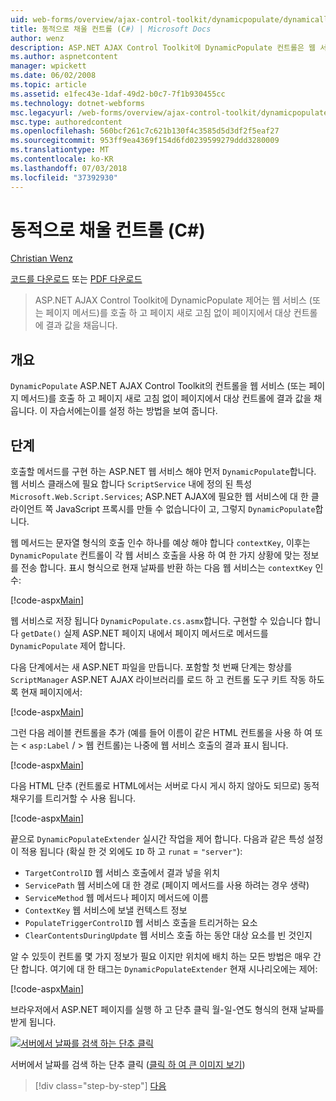 ```yaml
---
uid: web-forms/overview/ajax-control-toolkit/dynamicpopulate/dynamically-populating-a-control-cs
title: 동적으로 채울 컨트롤 (C#) | Microsoft Docs
author: wenz
description: ASP.NET AJAX Control Toolkit에 DynamicPopulate 컨트롤은 웹 서비스 (또는 페이지 메서드)를 호출 하 고 t 대상 컨트롤에 결과 값을 채웁니다...
ms.author: aspnetcontent
manager: wpickett
ms.date: 06/02/2008
ms.topic: article
ms.assetid: e1fec43e-1daf-49d2-b0c7-7f1b930455cc
ms.technology: dotnet-webforms
msc.legacyurl: /web-forms/overview/ajax-control-toolkit/dynamicpopulate/dynamically-populating-a-control-cs
msc.type: authoredcontent
ms.openlocfilehash: 560bcf261c7c621b130f4c3585d5d3df2f5eaf27
ms.sourcegitcommit: 953ff9ea4369f154d6fd0239599279ddd3280009
ms.translationtype: MT
ms.contentlocale: ko-KR
ms.lasthandoff: 07/03/2018
ms.locfileid: "37392930"
---
```

<a name="dynamically-populating-a-control-c"></a>동적으로 채울 컨트롤 (C#)
====================
[Christian Wenz](https://github.com/wenz)

[코드를 다운로드](http://download.microsoft.com/download/d/8/f/d8f2f6f9-1b7c-46ad-9252-e1fc81bdea3e/dynamicpopulate0.cs.zip) 또는 [PDF 다운로드](http://download.microsoft.com/download/b/6/a/b6ae89ee-df69-4c87-9bfb-ad1eb2b23373/dynamicpopulate0CS.pdf)

> ASP.NET AJAX Control Toolkit에 DynamicPopulate 제어는 웹 서비스 (또는 페이지 메서드)를 호출 하 고 페이지 새로 고침 없이 페이지에서 대상 컨트롤에 결과 값을 채웁니다.


## <a name="overview"></a>개요

`DynamicPopulate` ASP.NET AJAX Control Toolkit의 컨트롤을 웹 서비스 (또는 페이지 메서드)를 호출 하 고 페이지 새로 고침 없이 페이지에서 대상 컨트롤에 결과 값을 채웁니다. 이 자습서에는이를 설정 하는 방법을 보여 줍니다.

## <a name="steps"></a>단계

호출할 메서드를 구현 하는 ASP.NET 웹 서비스 해야 먼저 `DynamicPopulate`합니다. 웹 서비스 클래스에 필요 합니다 `ScriptService` 내에 정의 된 특성 `Microsoft.Web.Script.Services`; ASP.NET AJAX에 필요한 웹 서비스에 대 한 클라이언트 쪽 JavaScript 프록시를 만들 수 없습니다이 고, 그렇지 `DynamicPopulate`합니다.

웹 메서드는 문자열 형식의 호출 인수 하나를 예상 해야 합니다 `contextKey`, 이후는 `DynamicPopulate` 컨트롤이 각 웹 서비스 호출을 사용 하 여 한 가지 상황에 맞는 정보를 전송 합니다. 표시 형식으로 현재 날짜를 반환 하는 다음 웹 서비스는 `contextKey` 인수:

[!code-aspx[Main](dynamically-populating-a-control-cs/samples/sample1.aspx)]

웹 서비스로 저장 됩니다 `DynamicPopulate.cs.asmx`합니다. 구현할 수 있습니다 합니다 `getDate()` 실제 ASP.NET 페이지 내에서 페이지 메서드로 메서드를 `DynamicPopulate` 제어 합니다.

다음 단계에서는 새 ASP.NET 파일을 만듭니다. 포함할 첫 번째 단계는 항상를 `ScriptManager` ASP.NET AJAX 라이브러리를 로드 하 고 컨트롤 도구 키트 작동 하도록 현재 페이지에서:

[!code-aspx[Main](dynamically-populating-a-control-cs/samples/sample2.aspx)]

그런 다음 레이블 컨트롤을 추가 (예를 들어 이름이 같은 HTML 컨트롤을 사용 하 여 또는 &lt; `asp:Label`  / &gt; 웹 컨트롤)는 나중에 웹 서비스 호출의 결과 표시 됩니다.

[!code-aspx[Main](dynamically-populating-a-control-cs/samples/sample3.aspx)]

다음 HTML 단추 (컨트롤로 HTML에서는 서버로 다시 게시 하지 않아도 되므로) 동적 채우기를 트리거할 수 사용 됩니다.

[!code-aspx[Main](dynamically-populating-a-control-cs/samples/sample4.aspx)]

끝으로 `DynamicPopulateExtender` 실시간 작업을 제어 합니다. 다음과 같은 특성 설정이 적용 됩니다 (확실 한 것 외에도 `ID` 하 고 `runat` = `"server"`):

- `TargetControlID` 웹 서비스 호출에서 결과 넣을 위치
- `ServicePath` 웹 서비스에 대 한 경로 (페이지 메서드를 사용 하려는 경우 생략)
- `ServiceMethod` 웹 메서드나 페이지 메서드에 이름
- `ContextKey` 웹 서비스에 보낼 컨텍스트 정보
- `PopulateTriggerControlID` 웹 서비스 호출을 트리거하는 요소
- `ClearContentsDuringUpdate` 웹 서비스 호출 하는 동안 대상 요소를 빈 것인지

알 수 있듯이 컨트롤 몇 가지 정보가 필요 이지만 위치에 배치 하는 모든 방법은 매우 간단 합니다. 여기에 대 한 태그는 `DynamicPopulateExtender` 현재 시나리오에는 제어:

[!code-aspx[Main](dynamically-populating-a-control-cs/samples/sample5.aspx)]

브라우저에서 ASP.NET 페이지를 실행 하 고 단추 클릭 월-일-연도 형식의 현재 날짜를 받게 됩니다.


[![서버에서 날짜를 검색 하는 단추 클릭](dynamically-populating-a-control-cs/_static/image2.png)](dynamically-populating-a-control-cs/_static/image1.png)

서버에서 날짜를 검색 하는 단추 클릭 ([클릭 하 여 큰 이미지 보기](dynamically-populating-a-control-cs/_static/image3.png))

> [!div class="step-by-step"]
> [다음](dynamically-populating-a-control-using-javascript-code-cs.md)
